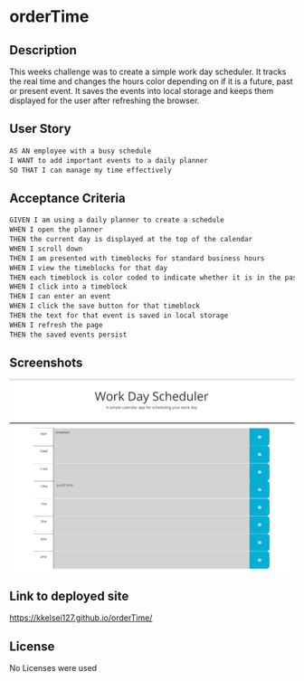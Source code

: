 # orderTime

## Description

This weeks challenge was to create a simple work day scheduler. It tracks the real time and changes the hours color depending on if it is a future, past or present event. It saves the events into local storage and keeps them displayed for the user after refreshing the browser.


## User Story

```md
AS AN employee with a busy schedule
I WANT to add important events to a daily planner
SO THAT I can manage my time effectively
```

## Acceptance Criteria

```md
GIVEN I am using a daily planner to create a schedule
WHEN I open the planner
THEN the current day is displayed at the top of the calendar
WHEN I scroll down
THEN I am presented with timeblocks for standard business hours
WHEN I view the timeblocks for that day
THEN each timeblock is color coded to indicate whether it is in the past, present, or future
WHEN I click into a timeblock
THEN I can enter an event
WHEN I click the save button for that timeblock
THEN the text for that event is saved in local storage
WHEN I refresh the page
THEN the saved events persist
```


## Screenshots

![The following image shows the completed layout.](./Assets/example.png)


## Link to deployed site
https://kkelsei127.github.io/orderTime/

## License

No Licenses were used